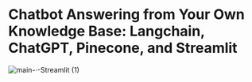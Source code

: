 # Chatbot Answering from Your Own Knowledge Base: Langchain, ChatGPT, Pinecone, and Streamlit
![main-·-Streamlit (1)](https://github.com/farukalampro/ai-chatbot-using-Langchain-Pinecone/assets/92469073/3f3ff527-f330-409f-959f-674846deb9a7)
